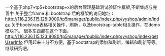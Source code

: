 一个基于php7+tp5+bootstrap+x的后台管理基础测试验证性框架,不断集成与完善中
关于整合frame 和 bootstrap 后的框架的访问地址：http://116.236.115.125:9000/tp5manager/public/index.php/yyshop/admin/index
关于bootstrap表格相关操作，刷新，以及bootstrap-table相关操作，在demo模块下。
很多东西都在这个下面，http://116.236.115.123:8080/tp5manager/public/index.php/yyshop/index/getUserInfo
但用起来十分不方便，基于bootstrap的添加和刷新，编辑和刷新等等。继续研究吧。

